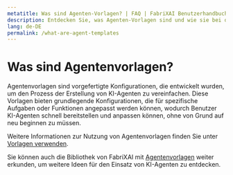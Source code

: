 ```yaml
---
metatitle: Was sind Agenten-Vorlagen? | FAQ | FabriXAI Benutzerhandbuch
description: Entdecken Sie, was Agenten-Vorlagen sind und wie sie bei der Erstellung von KI-Agenten helfen können.
lang: de-DE
permalink: /what-are-agent-templates
---
```


# Was sind Agentenvorlagen?

Agentenvorlagen sind vorgefertigte Konfigurationen, die entwickelt wurden, um den Prozess der Erstellung von KI-Agenten zu vereinfachen. Diese Vorlagen bieten grundlegende Konfigurationen, die für spezifische Aufgaben oder Funktionen angepasst werden können, wodurch Benutzer KI-Agenten schnell bereitstellen und anpassen können, ohne von Grund auf neu beginnen zu müssen.

Weitere Informationen zur Nutzung von Agentenvorlagen finden Sie unter [Vorlagen verwenden](/en-us/create-from-templates).

Sie können auch die Bibliothek von FabriXAI mit [Agentenvorlagen](/en-us/agent-templates) weiter erkunden, um weitere Ideen für den Einsatz von KI-Agenten zu entdecken.